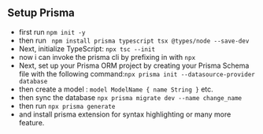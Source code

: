 ## Setup Prisma 
- first run `npm init -y`
- then run  ` npm install prisma typescript tsx @types/node --save-dev`
- Next, initialize TypeScript: `npx tsc --init`
- now i can invoke the prisma cli by prefixing in with `npx`
- Next, set up your Prisma ORM project by creating your Prisma Schema file with the following command:`npx prisma init --datasource-provider database `
- then create a model : `model ModelName { name String }` etc.
- then sync the database `npx prisma migrate dev --name change_name` 
- then run `npx prisma generate`
- and install prisma extension for syntax highlighting or many more feature.